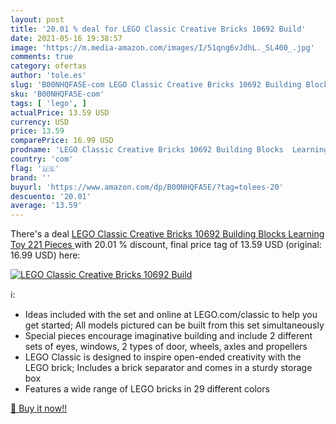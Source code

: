```yaml
---
layout: post
title: '20.01 % deal for LEGO Classic Creative Bricks 10692 Build'
date: 2021-05-16 19:38:57
image: 'https://m.media-amazon.com/images/I/51qng6vJdhL._SL400_.jpg'
comments: true
category: ofertas
author: 'tole.es'
slug: 'B00NHQFA5E-com LEGO Classic Creative Bricks 10692 Building Blocks...'
sku: 'B00NHQFA5E-com'
tags: [ 'lego', ]
actualPrice: 13.59 USD
currency: USD
price: 13.59
comparePrice: 16.99 USD
prodname: 'LEGO Classic Creative Bricks 10692 Building Blocks  Learning Toy  221 Pieces '
country: 'com'
flag: '🇺🇸'
brand: ''
buyurl: 'https://www.amazon.com/dp/B00NHQFA5E/?tag=tolees-20'
descuento: '20.01'
average: '13.59'
---
```


There's a deal [LEGO Classic Creative Bricks 10692 Building Blocks  Learning Toy  221 Pieces ](https://www.amazon.com/dp/B00NHQFA5E/?tag=tolees-20)  with  20.01 % discount, final price tag of  13.59 USD (original: 16.99 USD) here:

[![LEGO Classic Creative Bricks 10692 Build](https://m.media-amazon.com/images/I/51qng6vJdhL._SL400_.jpg)](https://www.amazon.com/dp/B00NHQFA5E/?tag=tolees-20)

ℹ️:

- Ideas included with the set and online at LEGO.com/classic to help you get started; All models pictured can be built from this set simultaneously
- Special pieces encourage imaginative building and include 2 different sets of eyes, windows, 2 types of door, wheels, axles and propellers
- LEGO Classic is designed to inspire open-ended creativity with the LEGO brick; Includes a brick separator and comes in a sturdy storage box
- Features a wide range of LEGO bricks in 29 different colors

[🛒 Buy it now!!](https://www.amazon.com/dp/B00NHQFA5E/?tag=tolees-20)
